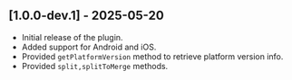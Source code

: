 

## [1.0.0-dev.1] - 2025-05-20

- Initial release of the plugin.
- Added support for Android and iOS.
- Provided `getPlatformVersion` method to retrieve platform version 
info.
- Provided `split,splitToMerge` methods.
